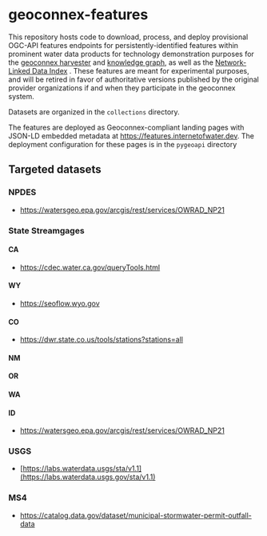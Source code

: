 # geoconnex-features
This repository hosts code to download, process, and deploy provisional OGC-API features endpoints for persistently-identified features within prominent water data products for technology demonstration purposes for the [geoconnex harvester](https://github.com/internetofwater/harvest.geoconnex.us) and [knowledge graph](https://graph.geoconnex.us), as well as the [Network-Linked Data Index](https://waterdata.usgs.gov/blog/nldi-intro/) . These features are meant for experimental purposes, and will be retired in favor of authoritative versions published by the original provider organizations if and when they participate in the geoconnex system. 

Datasets are organized in the `collections` directory. 

The features are deployed as Geoconnex-compliant landing pages with JSON-LD embedded metadata at https://features.internetofwater.dev. The deployment configuration for these pages is in the `pygeoapi` directory



## Targeted datasets

### NPDES
 - https://watersgeo.epa.gov/arcgis/rest/services/OWRAD_NP21
 
### State Streamgages

#### CA
 - https://cdec.water.ca.gov/queryTools.html

#### WY
 - https://seoflow.wyo.gov

#### CO
 - https://dwr.state.co.us/tools/stations?stations=all

#### NM

#### OR

#### WA

#### ID

 - https://watersgeo.epa.gov/arcgis/rest/services/OWRAD_NP21

### USGS
 - [https://labs.waterdata.usgs/sta/v1.1](https://labs.waterdata.usgs.gov/sta/v1.1)

### MS4
 -  https://catalog.data.gov/dataset/municipal-stormwater-permit-outfall-data
